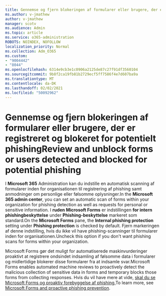 ```yaml
---
title: Gennemse og fjern blokeringen af formularer eller brugere, der er registreret og blokeret for potentielt phishing
ms.author: v-jmathew
author: v-jmathew
manager: scotv
ms.audience: Admin
ms.topic: article
ms.service: o365-administration
ROBOTS: NOINDEX, NOFOLLOW
localization_priority: Normal
ms.collection: Adm_O365
ms.custom:
- "9004442"
- "8044"
ms.openlocfilehash: 6314e9cb3e1c0906a2125de87c27f91df3560104
ms.sourcegitcommit: 9b8f2ca19fb81b2729ecf5ff7586f4e7d607ba9a
ms.translationtype: MT
ms.contentlocale: da-DK
ms.lasthandoff: 02/02/2021
ms.locfileid: "50092962"
---
```

# <a name="review-and-unblock-forms-or-users-detected-and-blocked-for-potential-phishing"></a><span data-ttu-id="8c5b9-102">Gennemse og fjern blokeringen af formularer eller brugere, der er registreret og blokeret for potentielt phishing</span><span class="sxs-lookup"><span data-stu-id="8c5b9-102">Review and unblock forms or users detected and blocked for potential phishing</span></span>

<span data-ttu-id="8c5b9-103">I **Microsoft 365** Administration kan du indstille en automatisk scanning af formularer inden for organisationen til registrering af phishing samt anmodninger om personlige eller følsomme oplysninger.</span><span class="sxs-lookup"><span data-stu-id="8c5b9-103">In the **Microsoft 365 admin center**, you can set an automatic scan of forms within your organization for phishing detection as well as requests for personal or sensitive information.</span></span> <span data-ttu-id="8c5b9-104">I **ruden Microsoft Forms** er indstillingen **for intern phishingbeskyttelse** under **Phishing-beskyttelse** markeret som standard.</span><span class="sxs-lookup"><span data-stu-id="8c5b9-104">On the **Microsoft Forms** pane, the **Internal phishing protection** setting under **Phishing protection** is checked by default.</span></span> <span data-ttu-id="8c5b9-105">Fjern markeringen af denne indstilling, hvis du ikke vil have phishing-scanninger til formularer inden for organisationen.</span><span class="sxs-lookup"><span data-stu-id="8c5b9-105">Uncheck this option if you don't want phishing scans for forms within your organization.</span></span>

<span data-ttu-id="8c5b9-106">Microsoft Forms gør det muligt for automatiserede maskinvurderinger proaktivt at registrere ondsindet indsamling af følsomme data i formularer og midlertidige blokerer disse formularer fra at indsamle svar.</span><span class="sxs-lookup"><span data-stu-id="8c5b9-106">Microsoft Forms enables automated machine reviews to proactively detect the malicious collection of sensitive data in forms and temporary blocks those forms from collecting responses.</span></span> <span data-ttu-id="8c5b9-107">Hvis du vil have mere at vide, [skal du se Microsoft Forms og proaktiv forebyggelse af phishing.](https://support.microsoft.com/office/microsoft-forms-and-proactive-phishing-prevention-b3950a20-296d-4e8e-96f5-594ced998a90)</span><span class="sxs-lookup"><span data-stu-id="8c5b9-107">To learn more, see [Microsoft Forms and proactive phishing prevention](https://support.microsoft.com/office/microsoft-forms-and-proactive-phishing-prevention-b3950a20-296d-4e8e-96f5-594ced998a90).</span></span>
